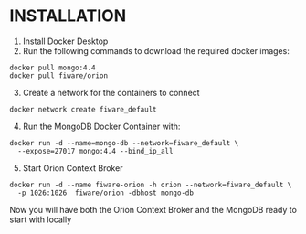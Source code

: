 # INSTALLATION

1) Install Docker Desktop
2) Run the following commands to download the required docker images:
```
docker pull mongo:4.4
docker pull fiware/orion
```
3) Create a network for the containers to connect
```
docker network create fiware_default
```
4) Run the MongoDB Docker Container with:
```
docker run -d --name=mongo-db --network=fiware_default \
  --expose=27017 mongo:4.4 --bind_ip_all
```
5) Start Orion Context Broker
```
docker run -d --name fiware-orion -h orion --network=fiware_default \
  -p 1026:1026  fiware/orion -dbhost mongo-db
```

Now you will have both the Orion Context Broker and the MongoDB ready to start with locally